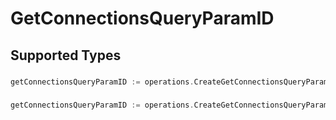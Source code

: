 # GetConnectionsQueryParamID


## Supported Types

### 

```go
getConnectionsQueryParamID := operations.CreateGetConnectionsQueryParamIDStr(string{/* values here */})
```

### 

```go
getConnectionsQueryParamID := operations.CreateGetConnectionsQueryParamIDArrayOfstr([]string{/* values here */})
```


